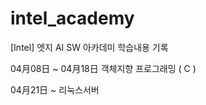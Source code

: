 # intel_academy


[Intel] 엣지 AI SW 아카데미 학습내용 기록


04月08日 ~ 04月18日 객체지향 프로그래밍 ( C )

04月21日 ~  리눅스서버
